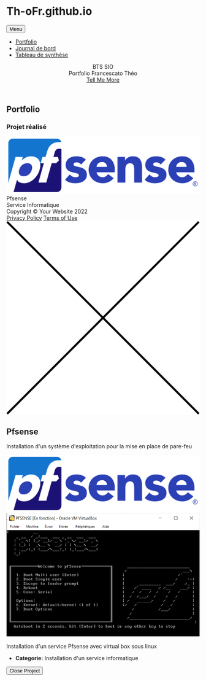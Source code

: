 # Th-oFr.github.io
<!DOCTYPE html>
<html lang="en">
    <head>
        <meta charset="utf-8" />
        <meta name="viewport" content="width=device-width, initial-scale=1, shrink-to-fit=no" />
        <meta name="description" content="" />
        <meta name="author" content="" />
        <title>Portfolio Théo Francescato</title>
        <!-- Favicon-->
        <link rel="icon" type="image/x-icon" href="assets/favicon.ico" />
        <!-- Font Awesome icons (free version)-->
        <script src="https://use.fontawesome.com/releases/v6.1.0/js/all.js" crossorigin="anonymous"></script>
        <!-- Google fonts-->
        <link href="https://fonts.googleapis.com/css?family=Montserrat:400,700" rel="stylesheet" type="text/css" />
        <link href="https://fonts.googleapis.com/css?family=Roboto+Slab:400,100,300,700" rel="stylesheet" type="text/css" />
        <!-- Core theme CSS (includes Bootstrap)-->
        <link href="css/styles.css" rel="stylesheet" />
    </head>
    <body id="page-top">
        <!-- Navigation-->
        <nav class="navbar navbar-expand-lg navbar-dark fixed-top" id="mainNav">
            <div class="container">
                <button class="navbar-toggler" type="button" data-bs-toggle="collapse" data-bs-target="#navbarResponsive" aria-controls="navbarResponsive" aria-expanded="false" aria-label="Toggle navigation">
                    Menu
                    <i class="fas fa-bars ms-1"></i>
                </button>
                <div class="collapse navbar-collapse" id="navbarResponsive">
                    <ul class="navbar-nav text-uppercase ms-auto py-4 py-lg-0">
						<li class="nav-item"><a class="nav-link" href="#portfolio">Portfolio</a></li>
                        <li class="nav-item"><a class="nav-link" href="https://docs.google.com/document/d/1N-JelnzuBpGbbpyIFuJzuOwqIQhSXV1MSTYL-LReKI8/edit">Journal de bord</a></li>
                        <li class="nav-item"><a class="nav-link" href="assets/Francescato.theo-Tableau de synthèse.xlsx">Tableau de synthèse</a></li>
                    </ul>
                </div>
            </div>
        </nav>
        <!-- Masthead-->
        <header class="masthead">
            <div class="container">
                <div class="masthead-subheading">BTS SIO</div>
                <div class="masthead-heading text-uppercase">Portfolio Francescato Théo</div>
                <a class="btn btn-primary btn-xl text-uppercase" href="#services">Tell Me More</a>
            </div>
        </header>
        <!-- Portfolio Grid-->
        <section class="page-section bg-light" id="portfolio">
            <div class="container">
                <div class="text-center">
                    <h2 class="section-heading text-uppercase">Portfolio</h2>
                    <h3 class="section-subheading text-muted">Projet réalisé</h3>
                </div>
                <div class="row">
                    <div class="col-lg-4 col-sm-6 mb-4">
                        <!-- Portfolio item 1-->
                        <div class="portfolio-item">
                            <a class="portfolio-link" data-bs-toggle="modal" href="#portfolioModal1">
                                <div class="portfolio-hover">
                                    <div class="portfolio-hover-content"><i class="fas fa-plus fa-3x"></i></div>
                                </div>
                                <img class="img-fluid" src="assets/img/PfSense_logo.png" alt="..." />
                            </a>
                            <div class="portfolio-caption">
                                <div class="portfolio-caption-heading">Pfsense</div>
                                <div class="portfolio-caption-subheading text-muted">Service Informatique</div>
                            </div>
                        </div>
                    </div>
                    <div class="col-lg-4 col-sm-6 mb-4">
                </div>
            </div>
        </section>
        <!-- Footer-->
        <footer class="footer py-4">
            <div class="container">
                <div class="row align-items-center">
                    <div class="col-lg-4 text-lg-start">Copyright &copy; Your Website 2022</div>
                    <div class="col-lg-4 my-3 my-lg-0">
                        <a class="btn btn-dark btn-social mx-2" href="#!" aria-label="Twitter"><i class="fab fa-twitter"></i></a>
                        <a class="btn btn-dark btn-social mx-2" href="#!" aria-label="Facebook"><i class="fab fa-facebook-f"></i></a>
                        <a class="btn btn-dark btn-social mx-2" href="#!" aria-label="LinkedIn"><i class="fab fa-linkedin-in"></i></a>
                    </div>
                    <div class="col-lg-4 text-lg-end">
                        <a class="link-dark text-decoration-none me-3" href="#!">Privacy Policy</a>
                        <a class="link-dark text-decoration-none" href="#!">Terms of Use</a>
                    </div>
                </div>
            </div>
        </footer>
        <!-- Portfolio Modals-->
        <!-- Portfolio item 1 modal popup-->
        <div class="portfolio-modal modal fade" id="portfolioModal1" tabindex="-1" role="dialog" aria-hidden="true">
            <div class="modal-dialog">
                <div class="modal-content">
                    <div class="close-modal" data-bs-dismiss="modal"><img src="assets/img/close-icon.svg" alt="Close modal" /></div>
                    <div class="container">
                        <div class="row justify-content-center">
                            <div class="col-lg-8">
                                <div class="modal-body">
                                    <!-- Project details-->
                                    <h2 class="text-uppercase">Pfsense</h2>
                                    <p class="item-intro text-muted">Installation d'un système d'exploitation pour la mise en place de pare-feu</p>
                                    <img class="img-fluid d-block mx-auto" src="assets/img/PfSense_logo.png" alt="..." />
									<img class="img-fluid d-block mx-auto" src="assets/img/pfsense.PNG" alt="..." />
                                    <p>Installation d'un service Pfsense avec virtual box sous linux </p>
                                    <ul class="list-inline">
                                        <li>
                                            <strong>Categorie:</strong>
                                            Installation d'un service informatique
                                        </li>
                                    </ul>
                                    <button class="btn btn-primary btn-xl text-uppercase" data-bs-dismiss="modal" type="button">
                                        <i class="fas fa-xmark me-1"></i>
                                        Close Project
                                    </button>
                                </div>
                            </div>
                        </div>
                    </div>
                </div>
            </div>
        </div>
        <!-- Bootstrap core JS-->
        <script src="https://cdn.jsdelivr.net/npm/bootstrap@5.1.3/dist/js/bootstrap.bundle.min.js"></script>
        <!-- Core theme JS-->
        <script src="js/scripts.js"></script>
        <!-- * * * * * * * * * * * * * * * * * * * * * * * * * * * * * * * * * * * * * * * *-->
        <!-- * *                               SB Forms JS                               * *-->
        <!-- * * Activate your form at https://startbootstrap.com/solution/contact-forms * *-->
        <!-- * * * * * * * * * * * * * * * * * * * * * * * * * * * * * * * * * * * * * * * *-->
        <script src="https://cdn.startbootstrap.com/sb-forms-latest.js"></script>
    </body>
</html>
